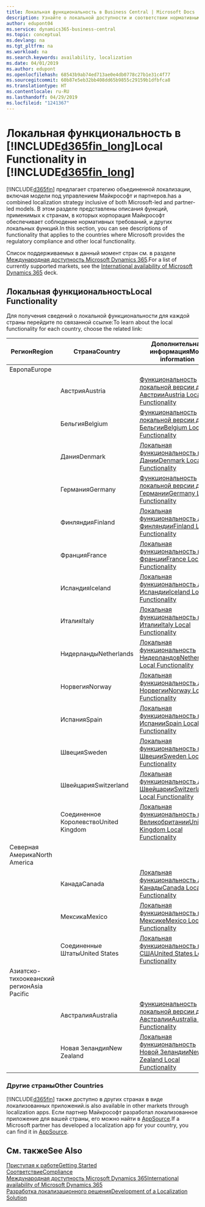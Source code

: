 ```yaml
---
title: Локальная функциональность в Business Central | Microsoft Docs
description: Узнайте о локальной доступности и соответствии нормативным требованиям приложения Dynamics 365 Business Central.
author: edupont04
ms.service: dynamics365-business-central
ms.topic: conceptual
ms.devlang: na
ms.tgt_pltfrm: na
ms.workload: na
ms.search.keywords: availability, localization
ms.date: 04/01/2019
ms.author: edupont
ms.openlocfilehash: 68543b9ab74ed713ae0e4db0778c27b1e31c4f77
ms.sourcegitcommit: 60b87e5eb32bb408dd65b9855c29159b1dfbfca8
ms.translationtype: HT
ms.contentlocale: ru-RU
ms.lasthandoff: 04/29/2019
ms.locfileid: "1241367"
---
```

# <a name="local-functionality-in-included365finlongincludesd365finlongmdmd"></a><span data-ttu-id="f365c-103">Локальная функциональность в [!INCLUDE[d365fin_long](includes/d365fin_long_md.md)]</span><span class="sxs-lookup"><span data-stu-id="f365c-103">Local Functionality in [!INCLUDE[d365fin_long](includes/d365fin_long_md.md)]</span></span>
[!INCLUDE[d365fin](includes/d365fin_md.md)] <span data-ttu-id="f365c-104">предлагает стратегию объединенной локализации, включая модели под управлением Майкрософт и партнеров.</span><span class="sxs-lookup"><span data-stu-id="f365c-104">has a combined localization strategy inclusive of both Microsoft-led and partner-led models.</span></span> <span data-ttu-id="f365c-105">В этом разделе представлены описания функций, применимых к странам, в которых корпорация Майкрософт обеспечивает соблюдение нормативных требований, и других локальных функций.</span><span class="sxs-lookup"><span data-stu-id="f365c-105">In this section, you can see descriptions of functionality that applies to the countries where Microsoft provides the regulatory compliance and other local functionality.</span></span>  

<span data-ttu-id="f365c-106">Список поддерживаемых в данный момент стран см. в разделе [Международная доступность Microsoft Dynamics 365](https://docs.microsoft.com/en-us/dynamics365/get-started/availability).</span><span class="sxs-lookup"><span data-stu-id="f365c-106">For a list of currently supported markets, see the [International availability of Microsoft Dynamics 365](https://docs.microsoft.com/en-us/dynamics365/get-started/availability) deck.</span></span>  

## <a name="local-functionality"></a><span data-ttu-id="f365c-107">Локальная функциональность</span><span class="sxs-lookup"><span data-stu-id="f365c-107">Local Functionality</span></span>
<span data-ttu-id="f365c-108">Для получения сведений о локальной функциональности для каждой страны перейдите по связанной ссылке:</span><span class="sxs-lookup"><span data-stu-id="f365c-108">To learn about the local functionality for each country, choose the related link:</span></span>

| <span data-ttu-id="f365c-109">Регион</span><span class="sxs-lookup"><span data-stu-id="f365c-109">Region</span></span> | <span data-ttu-id="f365c-110">Страна</span><span class="sxs-lookup"><span data-stu-id="f365c-110">Country</span></span> | <span data-ttu-id="f365c-111">Дополнительная информация</span><span class="sxs-lookup"><span data-stu-id="f365c-111">More information</span></span> |
| --- | --- |--- |
| <span data-ttu-id="f365c-112">Европа</span><span class="sxs-lookup"><span data-stu-id="f365c-112">Europe</span></span> |  | |
|        | <span data-ttu-id="f365c-113">Австрия</span><span class="sxs-lookup"><span data-stu-id="f365c-113">Austria</span></span> | [<span data-ttu-id="f365c-114">Функциональность локальной версии для Австрии</span><span class="sxs-lookup"><span data-stu-id="f365c-114">Austria Local Functionality</span></span>](localfunctionality/austria/austria-local-functionality.md) |
|        | <span data-ttu-id="f365c-115">Бельгия</span><span class="sxs-lookup"><span data-stu-id="f365c-115">Belgium</span></span> |  [<span data-ttu-id="f365c-116">Функциональность локальной версии для Бельгии</span><span class="sxs-lookup"><span data-stu-id="f365c-116">Belgium Local Functionality</span></span>](localfunctionality/belgium/belgium-local-functionality.md) |
|        | <span data-ttu-id="f365c-117">Дания</span><span class="sxs-lookup"><span data-stu-id="f365c-117">Denmark</span></span> | [<span data-ttu-id="f365c-118">Локальная функциональность в Дании</span><span class="sxs-lookup"><span data-stu-id="f365c-118">Denmark Local Functionality</span></span>](localfunctionality/denmark/denmark-local-functionality.md) |
|        | <span data-ttu-id="f365c-119">Германия</span><span class="sxs-lookup"><span data-stu-id="f365c-119">Germany</span></span> | [<span data-ttu-id="f365c-120">Функциональность локальной версии для Германии</span><span class="sxs-lookup"><span data-stu-id="f365c-120">Germany Local Functionality</span></span>](localfunctionality/germany/germany-local-functionality.md) |
|        | <span data-ttu-id="f365c-121">Финляндия</span><span class="sxs-lookup"><span data-stu-id="f365c-121">Finland</span></span> | [<span data-ttu-id="f365c-122">Локальная функциональность для Финляндии</span><span class="sxs-lookup"><span data-stu-id="f365c-122">Finland Local Functionality</span></span>](localfunctionality/finland/finland-local-functionality.md) |
|        | <span data-ttu-id="f365c-123">Франция</span><span class="sxs-lookup"><span data-stu-id="f365c-123">France</span></span> | [<span data-ttu-id="f365c-124">Локальная функциональность во Франции</span><span class="sxs-lookup"><span data-stu-id="f365c-124">France Local Functionality</span></span>](localfunctionality/france/france-local-functionality.md) |
|        | <span data-ttu-id="f365c-125">Исландия</span><span class="sxs-lookup"><span data-stu-id="f365c-125">Iceland</span></span> | [<span data-ttu-id="f365c-126">Локальная функциональность для Исландии</span><span class="sxs-lookup"><span data-stu-id="f365c-126">Iceland Local Functionality</span></span>](localfunctionality/iceland/iceland-local-functionality.md) |
|        | <span data-ttu-id="f365c-127">Италия</span><span class="sxs-lookup"><span data-stu-id="f365c-127">Italy</span></span> | [<span data-ttu-id="f365c-128">Локальная функциональность в Италии</span><span class="sxs-lookup"><span data-stu-id="f365c-128">Italy Local Functionality</span></span>](localfunctionality/italy/italy-local-functionality.md) |
|        | <span data-ttu-id="f365c-129">Нидерланды</span><span class="sxs-lookup"><span data-stu-id="f365c-129">Netherlands</span></span> | [<span data-ttu-id="f365c-130">Локальная функциональность Нидерландов</span><span class="sxs-lookup"><span data-stu-id="f365c-130">Netherlands Local Functionality</span></span>](localfunctionality/netherlands/netherlands-local-functionality.md) |
|        | <span data-ttu-id="f365c-131">Норвегия</span><span class="sxs-lookup"><span data-stu-id="f365c-131">Norway</span></span> | [<span data-ttu-id="f365c-132">Локальная функциональность для Норвегии</span><span class="sxs-lookup"><span data-stu-id="f365c-132">Norway Local Functionality</span></span>](localfunctionality/norway/norway-local-functionality.md) |
|        | <span data-ttu-id="f365c-133">Испания</span><span class="sxs-lookup"><span data-stu-id="f365c-133">Spain</span></span> | [<span data-ttu-id="f365c-134">Локальная функциональность в Испании</span><span class="sxs-lookup"><span data-stu-id="f365c-134">Spain Local Functionality</span></span>](localfunctionality/spain/spain-local-functionality.md) |
|        | <span data-ttu-id="f365c-135">Швеция</span><span class="sxs-lookup"><span data-stu-id="f365c-135">Sweden</span></span> | [<span data-ttu-id="f365c-136">Локальная функциональность в Швеции</span><span class="sxs-lookup"><span data-stu-id="f365c-136">Sweden Local Functionality</span></span>](localfunctionality/sweden/sweden-local-functionality.md) |
|        | <span data-ttu-id="f365c-137">Швейцария</span><span class="sxs-lookup"><span data-stu-id="f365c-137">Switzerland</span></span> | [<span data-ttu-id="f365c-138">Локальная функциональность для Швейцарии</span><span class="sxs-lookup"><span data-stu-id="f365c-138">Switzerland Local Functionality</span></span>](localfunctionality/switzerland/switzerland-local-functionality.md) |
|        | <span data-ttu-id="f365c-139">Соединенное Королевство</span><span class="sxs-lookup"><span data-stu-id="f365c-139">United Kingdom</span></span> | [<span data-ttu-id="f365c-140">Локальная функциональность в Великобритании</span><span class="sxs-lookup"><span data-stu-id="f365c-140">United Kingdom Local Functionality</span></span>](localfunctionality/unitedkingdom/united-kingdom-local-functionality.md) |
| <span data-ttu-id="f365c-141">Северная Америка</span><span class="sxs-lookup"><span data-stu-id="f365c-141">North America</span></span> |       |  |
|        | <span data-ttu-id="f365c-142">Канада</span><span class="sxs-lookup"><span data-stu-id="f365c-142">Canada</span></span>|[<span data-ttu-id="f365c-143">Локальная функциональность для Канады</span><span class="sxs-lookup"><span data-stu-id="f365c-143">Canada Local Functionality</span></span>](localfunctionality/canada/canada-local-functionality.md) |
|        | <span data-ttu-id="f365c-144">Мексика</span><span class="sxs-lookup"><span data-stu-id="f365c-144">Mexico</span></span> | [<span data-ttu-id="f365c-145">Локальная функциональность в Мексике</span><span class="sxs-lookup"><span data-stu-id="f365c-145">Mexico Local Functionality</span></span>](localfunctionality/mexico/mexico-local-functionality.md) |
|        | <span data-ttu-id="f365c-146">Соединенные Штаты</span><span class="sxs-lookup"><span data-stu-id="f365c-146">United States</span></span>|[<span data-ttu-id="f365c-147">Локальная функциональность в США</span><span class="sxs-lookup"><span data-stu-id="f365c-147">United States Local Functionality</span></span>](localfunctionality/unitedstates/united-states-local-functionality.md) |
| <span data-ttu-id="f365c-148">Азиатско-тихоокеанский регион</span><span class="sxs-lookup"><span data-stu-id="f365c-148">Asia Pacific</span></span> |       |  |
|        | <span data-ttu-id="f365c-149">Австралия</span><span class="sxs-lookup"><span data-stu-id="f365c-149">Australia</span></span> | [<span data-ttu-id="f365c-150">Функциональность локальной версии для Австралии</span><span class="sxs-lookup"><span data-stu-id="f365c-150">Australia Local Functionality</span></span>](localfunctionality/australia/australia-local-functionality.md) |
|        | <span data-ttu-id="f365c-151">Новая Зеландия</span><span class="sxs-lookup"><span data-stu-id="f365c-151">New Zealand</span></span> | [<span data-ttu-id="f365c-152">Локальная функциональность Новой Зеландии</span><span class="sxs-lookup"><span data-stu-id="f365c-152">New Zealand Local Functionality</span></span>](localfunctionality/newzealand/new-zealand-local-functionality.md) |

### <a name="other-countries"></a><span data-ttu-id="f365c-153">Другие страны</span><span class="sxs-lookup"><span data-stu-id="f365c-153">Other Countries</span></span>
[!INCLUDE[d365fin](includes/d365fin_md.md)] <span data-ttu-id="f365c-154">также доступно в других странах в виде локализованных приложений.</span><span class="sxs-lookup"><span data-stu-id="f365c-154">is also available in other markets through localization apps.</span></span> <span data-ttu-id="f365c-155">Если партнер Майкрософт разработал локализованное приложение для вашей страны, его можно найти в [AppSource](https://appsource.microsoft.com/en-us/product/dynamics-365-business-central/).</span><span class="sxs-lookup"><span data-stu-id="f365c-155">If a Microsoft partner has developed a localization app for your country, you can find it in [AppSource](https://appsource.microsoft.com/en-us/product/dynamics-365-business-central/).</span></span>

## <a name="see-also"></a><span data-ttu-id="f365c-156">См. также</span><span class="sxs-lookup"><span data-stu-id="f365c-156">See Also</span></span>
[<span data-ttu-id="f365c-157">Приступая к работе</span><span class="sxs-lookup"><span data-stu-id="f365c-157">Getting Started</span></span>](product-get-started.md)  
[<span data-ttu-id="f365c-158">Соответствие</span><span class="sxs-lookup"><span data-stu-id="f365c-158">Compliance</span></span>](compliance/compliance-overview.md)  
[<span data-ttu-id="f365c-159">Международная доступность Microsoft Dynamics 365</span><span class="sxs-lookup"><span data-stu-id="f365c-159">International availability of Microsoft Dynamics 365</span></span>](https://docs.microsoft.com/en-us/dynamics365/get-started/availability)  
[<span data-ttu-id="f365c-160">Разработка локализационного решения</span><span class="sxs-lookup"><span data-stu-id="f365c-160">Development of a Localization Solution</span></span>](/dynamics365/business-central/dev-itpro/developer/readiness/readiness-develop-localization)  
